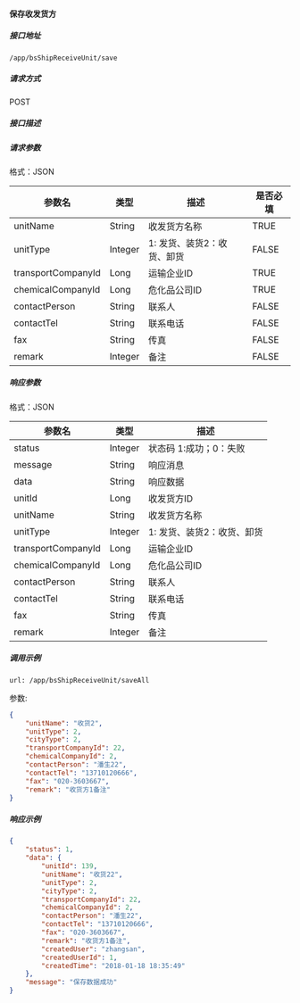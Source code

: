 #### 保存收发货方

##### 接口地址

```
/app/bsShipReceiveUnit/save
```

##### 请求方式

POST

##### 接口描述

##### 请求参数

格式：JSON

| 参数名 | 类型 | 描述 | 是否必填 |
| --- | --- | --- | --- |
| unitName| String | 收发货方名称|TRUE|
| unitType| Integer| 1:  发货、装货2：收货、卸货 |FALSE|
| transportCompanyId| Long| 运输企业ID |TRUE|
| chemicalCompanyId| Long| 危化品公司ID |TRUE|
| contactPerson| String | 联系人 |FALSE|
| contactTel| String | 联系电话 |FALSE|
| fax| String | 传真 |FALSE|
| remark| Integer| 备注 |FALSE|

##### 响应参数

格式：JSON

| 参数名 | 类型 | 描述 |
| --- | --- | --- |
| status | Integer | 状态码 1:成功；0：失败 |
| message | String | 响应消息 |
| data| String | 响应数据 |
| unitId| Long| 收发货方ID |
| unitName| String | 收发货方名称|
| unitType| Integer| 1:  发货、装货2：收货、卸货 |
| transportCompanyId| Long| 运输企业ID |
| chemicalCompanyId| Long| 危化品公司ID |
| contactPerson| String | 联系人 |
| contactTel| String | 联系电话 |
| fax| String | 传真 |
| remark| Integer| 备注 |

##### 调用示例

```
url: /app/bsShipReceiveUnit/saveAll
```

参数:
``` json
{	
	"unitName": "收货2",
	"unitType": 2,
	"cityType": 2,
	"transportCompanyId": 22,
	"chemicalCompanyId": 2,
	"contactPerson": "潘生22",
	"contactTel": "13710120666",
	"fax": "020-3603667",
	"remark": "收货方1备注"
}
```

##### 响应示例

``` json
{
    "status": 1,
    "data": {
        "unitId": 139,
        "unitName": "收货22",
        "unitType": 2,
        "cityType": 2,
        "transportCompanyId": 22,
        "chemicalCompanyId": 2,
        "contactPerson": "潘生22",
        "contactTel": "13710120666",
        "fax": "020-3603667",
        "remark": "收货方1备注",
        "createdUser": "zhangsan",
        "createdUserId": 1,
        "createdTime": "2018-01-18 18:35:49"
    },
    "message": "保存数据成功"
}

```



